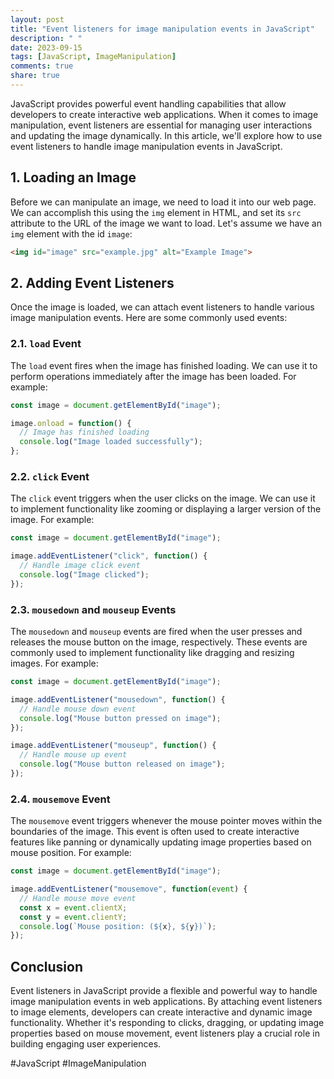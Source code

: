 ```yaml
---
layout: post
title: "Event listeners for image manipulation events in JavaScript"
description: " "
date: 2023-09-15
tags: [JavaScript, ImageManipulation]
comments: true
share: true
---
```


JavaScript provides powerful event handling capabilities that allow developers to create interactive web applications. When it comes to image manipulation, event listeners are essential for managing user interactions and updating the image dynamically. In this article, we'll explore how to use event listeners to handle image manipulation events in JavaScript.

## 1. Loading an Image

Before we can manipulate an image, we need to load it into our web page. We can accomplish this using the `img` element in HTML, and set its `src` attribute to the URL of the image we want to load. Let's assume we have an `img` element with the id `image`:

```html
<img id="image" src="example.jpg" alt="Example Image">
```

## 2. Adding Event Listeners

Once the image is loaded, we can attach event listeners to handle various image manipulation events. Here are some commonly used events:

### 2.1. `load` Event

The `load` event fires when the image has finished loading. We can use it to perform operations immediately after the image has been loaded. For example:

```javascript
const image = document.getElementById("image");

image.onload = function() {
  // Image has finished loading
  console.log("Image loaded successfully");
};
```
### 2.2. `click` Event

The `click` event triggers when the user clicks on the image. We can use it to implement functionality like zooming or displaying a larger version of the image. For example:

```javascript
const image = document.getElementById("image");

image.addEventListener("click", function() {
  // Handle image click event
  console.log("Image clicked");
});
```

### 2.3. `mousedown` and `mouseup` Events

The `mousedown` and `mouseup` events are fired when the user presses and releases the mouse button on the image, respectively. These events are commonly used to implement functionality like dragging and resizing images. For example:

```javascript
const image = document.getElementById("image");

image.addEventListener("mousedown", function() {
  // Handle mouse down event
  console.log("Mouse button pressed on image");
});

image.addEventListener("mouseup", function() {
  // Handle mouse up event
  console.log("Mouse button released on image");
});
```

### 2.4. `mousemove` Event

The `mousemove` event triggers whenever the mouse pointer moves within the boundaries of the image. This event is often used to create interactive features like panning or dynamically updating image properties based on mouse position. For example:

```javascript
const image = document.getElementById("image");

image.addEventListener("mousemove", function(event) {
  // Handle mouse move event
  const x = event.clientX;
  const y = event.clientY;
  console.log(`Mouse position: (${x}, ${y})`);
});
```

## Conclusion

Event listeners in JavaScript provide a flexible and powerful way to handle image manipulation events in web applications. By attaching event listeners to image elements, developers can create interactive and dynamic image functionality. Whether it's responding to clicks, dragging, or updating image properties based on mouse movement, event listeners play a crucial role in building engaging user experiences.

#JavaScript #ImageManipulation